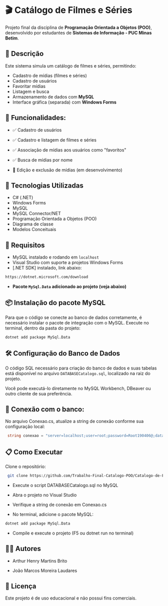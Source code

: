 # 🎬 Catálogo de Filmes e Séries

Projeto final da disciplina de **Programação Orientada a Objetos (POO)**, desenvolvido por estudantes de **Sistemas de Informação - PUC Minas Betim**.

## 📌 Descrição

Este sistema simula um catálogo de filmes e séries, permitindo:

- Cadastro de mídias (filmes e séries)
- Cadastro de usuários
- Favoritar mídias
- Listagem e busca
- Armazenamento de dados com **MySQL**
- Interface gráfica (separada)  com **Windows Forms**

## 📸 Funcionalidades:

- ✅ Cadastro de usuários

- ✅ Cadastro e listagem de filmes e séries

- ✅ Associação de mídias aos usuários como "favoritos"

- ✅ Busca de mídias por nome

- 🚧 Edição e exclusão de mídias (em desenvolvimento)

## 🚀 Tecnologias Utilizadas

- C# (.NET)
- Windows Forms
- MySQL
- MySQL Connector/NET
- Programação Orientada a Objetos (POO)
- Diagrama de classe
- Modelos Conceituais

## 🧩 Requisitos

- MySQL instalado e rodando em `localhost`
- Visual Studio com suporte a projetos Windows Forms
- [.NET SDK] instalado, link abaixo:
```bash
https://dotnet.microsoft.com/download
```
- **Pacote `MySql.Data` adicionado ao projeto (veja abaixo)**
  

## 📦 Instalação do pacote MySQL

Para que o código se conecte ao banco de dados corretamente, é necessário instalar o pacote de integração com o MySQL. Execute no terminal, dentro da pasta do projeto:

```bash
dotnet add package MySql.Data
```


## 🛠️ Configuração do Banco de Dados

O código SQL necessário para criação do banco de dados e suas tabelas está disponível no arquivo `DATABASECatalogo.sql`, localizado na raiz do projeto.

Você pode executá-lo diretamente no MySQL Workbench, DBeaver ou outro cliente de sua preferência.

## 🔐 Conexão com o banco:

No arquivo Conexao.cs, atualize a string de conexão conforme sua configuração local:
```csharp
 string conexao = "server=localhost;user=root;password=Root190406@;database=Catalogo_Filmes_Series";
```

## 📋 Como Executar

Clone o repositório:

```bash 
 git clone https://github.com/Trabalho-Final-Catalogo-POO/Catalogo-de-Filmes-e-Series.git
```

- Execute o script DATABASECatalogo.sql no MySQL

- Abra o projeto no Visual Studio

- Verifique a string de conexão em Conexao.cs

- No terminal, adicione o pacote MySQL:

```bash
dotnet add package MySql.Data
```

- Compile e execute o projeto (F5 ou dotnet run no terminal)

## 👨‍💻 Autores

- Arthur Henry Martins Brito
  
- João Marcos Moreira Laudares


## 📄 Licença

Este projeto é de uso educacional e não possui fins comerciais.




